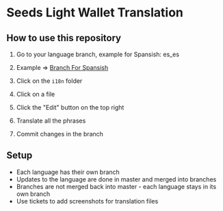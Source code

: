 # Seeds Light Wallet Translation

## How to use this repository

1. Go to your language branch, example for Spansish:
es_es 

2. Example =>  [Branch For Spansish](https://github.com/JoinSEEDS/wallet_translation/tree/es_es)

2. Click on the `i18n` folder

3. Click on a file

4. Click the "Edit" button on the top right

3. Translate all the phrases

4. Commit changes in the branch

## Setup

 * Each language has their own branch
 * Updates to the language are done in master and merged into branches
 * Branches are not merged back into master - each language stays in its own branch
 * Use tickets to add screenshots for translation files


